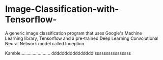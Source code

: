# Image-Classification-with-Tensorflow-
A generic image classification program that uses Google's Machine Learning library, Tensorflow and a pre-trained Deep Learning Convolutional Neural Network model called Inception

Kamble........................
dddddddddddddddd
ssssssssssssssss
